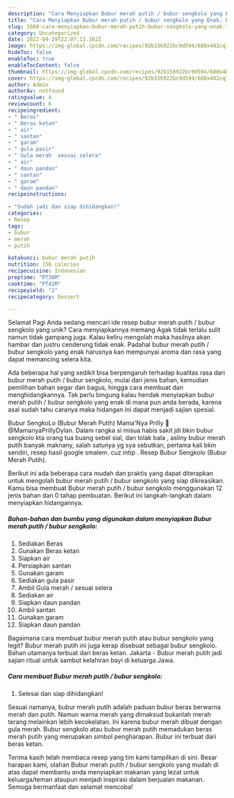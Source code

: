 ```yaml
---
description: "Cara Menyiapkan Bubur merah putih / bubur sengkolo yang Enak, Lezat"
title: "Cara Menyiapkan Bubur merah putih / bubur sengkolo yang Enak, Lezat"
slug: 1660-cara-menyiapkan-bubur-merah-putih-bubur-sengkolo-yang-enak-lezat
category: Uncategorized
date: 2022-09-29T22:07:13.162Z
image: https://img-global.cpcdn.com/recipes/92b156922bc9d594/680x482cq70/bubur-merah-putih-bubur-sengkolo-foto-resep-utama.jpg
hideToc: false
enableToc: true
enableTocContent: false
thumbnail: https://img-global.cpcdn.com/recipes/92b156922bc9d594/680x482cq70/bubur-merah-putih-bubur-sengkolo-foto-resep-utama.jpg
cover: https://img-global.cpcdn.com/recipes/92b156922bc9d594/680x482cq70/bubur-merah-putih-bubur-sengkolo-foto-resep-utama.jpg
author: Admin
authorAv: notfound
ratingvalue: 4
reviewcount: 6
recipeingredient:
- " Beras"
- " Beras ketan"
- " air"
- " santan"
- " garam"
- " gula pasir"
- " Gula merah  sesuai selera"
- " air"
- " daun pandan"
- " santan"
- " garam"
- " daun pandan"
recipeinstructions:

- "Sudah jadi dan siap dihidangkan!"
categories:
- Resep
tags:
- bubur
- merah
- putih

katakunci: bubur merah putih 
nutrition: 156 calories
recipecuisine: Indonesian
preptime: "PT36M"
cooktime: "PT42M"
recipeyield: "2"
recipecategory: Dessert

---
```



Selamat Pagi Anda sedang mencari ide resep bubur merah putih / bubur sengkolo yang unik? Cara menyiapkannya memang Agak tidak terlalu sulit namun tidak gampang juga. Kalau keliru mengolah maka hasilnya akan hambar dan justru cenderung tidak enak. Padahal bubur merah putih / bubur sengkolo yang enak harusnya kan mempunyai aroma dan rasa yang dapat memancing selera kita.


Ada beberapa hal yang sedikit bisa berpengaruh terhadap kualitas rasa dari bubur merah putih / bubur sengkolo, mulai dari jenis bahan, kemudian pemilihan bahan segar dan bagus, hingga cara membuat dan menghidangkannya. Tak perlu bingung kalau hendak menyiapkan bubur merah putih / bubur sengkolo yang enak di mana pun anda berada, karena asal sudah tahu caranya maka hidangan ini dapat menjadi sajian spesial.

Bubur SengkoLo (Bubur Merah Putih) Mama&#39;Nya Prilly 🌹 @MamanyaPrillyDylan. Dalam rangka si misua habis sakit jdi bkin bubur sengkolo kta orang tua buang sebel sial, dan tolak bala , asliny bubur merah putih banyak maknany, salah satunya yg sya sebutkan, pertama kali bkin sendiri, resep hasil google smalem. cuz intip . Resep Bubur Sengkolo (Bubur Merah Putih).


Berikut ini ada beberapa cara mudah dan praktis yang dapat diterapkan untuk mengolah bubur merah putih / bubur sengkolo yang siap dikreasikan. Kamu bisa membuat Bubur merah putih / bubur sengkolo menggunakan 12 jenis bahan dan 0 tahap pembuatan. Berikut ini langkah-langkah dalam menyiapkan hidangannya.

<!--inarticleads1-->

##### Bahan-bahan dan bumbu yang digunakan dalam menyiapkan Bubur merah putih / bubur sengkolo:

1. Sediakan  Beras
1. Gunakan  Beras ketan
1. Siapkan  air
1. Persiapkan  santan
1. Gunakan  garam
1. Sediakan  gula pasir
1. Ambil  Gula merah / sesuai selera
1. Sediakan  air
1. Siapkan  daun pandan
1. Ambil  santan
1. Gunakan  garam
1. Siapkan  daun pandan


Bagaimana cara membuat bubur merah putih atau bubur sengkolo yang legit? Bubur merah putih ini juga kerap disebuat sebagai bubur sengkolo. Bahan utamanya terbuat dari beras ketan. Jakarta - Bubur merah putih jadi sajian ritual untuk sambut kelahiran bayi di keluarga Jawa. 

<!--inarticleads2-->

##### Cara membuat Bubur merah putih / bubur sengkolo:


1. Selesai dan siap dihidangkan!

Sesuai namanya, bubur merah putih adalah paduan bubur beras berwarna merah dan putih. Namun warna merah yang dimaksud bukanlah merah terang melainkan lebih kecokelatan. Ini karena bubur merah dibuat dengan gula merah. Bubur sengkolo atau bubur merah putih memadukan beras merah putih yang merupakan simbol pengharapan. Bubur ini terbuat dari beras ketan. 

Terima kasih telah membaca resep yang tim kami tampilkan di sini. Besar harapan kami, olahan Bubur merah putih / bubur sengkolo yang mudah di atas dapat membantu anda menyiapkan makanan yang lezat untuk keluarga/teman ataupun menjadi inspirasi dalam berjualan makanan. Semoga bermanfaat dan selamat mencoba!
